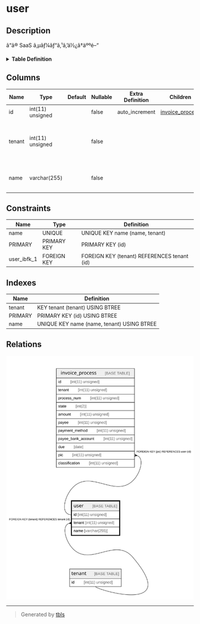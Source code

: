 # user

## Description

ã“ã® SaaS ã‚µãƒ¼ãƒ“ã‚¹ã‚’ä½¿ã†äººé–“

<details>
<summary><strong>Table Definition</strong></summary>

```sql
CREATE TABLE `user` (
  `id` int(11) unsigned NOT NULL AUTO_INCREMENT COMMENT 'ID',
  `tenant` int(11) unsigned NOT NULL COMMENT 'ãƒ†ãƒŠãƒ³ãƒˆã€‚ãƒ¦ãƒ¼ã‚¶ãƒ¼ã¯ï¼‘ã¤ã®ãƒ†ãƒŠãƒ³ãƒˆã«æ‰€å±žã™ã‚‹ã€‚ãƒ†ãƒŠãƒ³ãƒˆã®ä»˜ã‘ã‹ãˆã‚‚è€ƒæ…®ã—ãªã„ã€‚',
  `name` varchar(255) COLLATE utf8mb4_bin NOT NULL COMMENT 'åå‰ã€‚ãƒ†ãƒŠãƒ³ãƒˆå†…ã§ãƒ¦ãƒ¼ã‚¶ãƒ¼ã‚’è­˜åˆ¥å­ã™ã‚‹å€¤ã¨ã—ã¦ä½¿ã†ã€‚',
  PRIMARY KEY (`id`),
  UNIQUE KEY `name` (`name`,`tenant`),
  KEY `tenant` (`tenant`),
  CONSTRAINT `user_ibfk_1` FOREIGN KEY (`tenant`) REFERENCES `tenant` (`id`)
) ENGINE=InnoDB DEFAULT CHARSET=utf8mb4 COLLATE=utf8mb4_bin COMMENT='ã“ã® SaaS ã‚µãƒ¼ãƒ“ã‚¹ã‚’ä½¿ã†äººé–“'
```

</details>

## Columns

| Name | Type | Default | Nullable | Extra Definition | Children | Parents | Comment |
| ---- | ---- | ------- | -------- | ---------------- | -------- | ------- | ------- |
| id | int(11) unsigned |  | false | auto_increment | [invoice_process](invoice_process.md) |  | ID |
| tenant | int(11) unsigned |  | false |  |  | [tenant](tenant.md) | ãƒ†ãƒŠãƒ³ãƒˆã€‚ãƒ¦ãƒ¼ã‚¶ãƒ¼ã¯ï¼‘ã¤ã®ãƒ†ãƒŠãƒ³ãƒˆã«æ‰€å±žã™ã‚‹ã€‚ãƒ†ãƒŠãƒ³ãƒˆã®ä»˜ã‘ã‹ãˆã‚‚è€ƒæ…®ã—ãªã„ã€‚ |
| name | varchar(255) |  | false |  |  |  | åå‰ã€‚ãƒ†ãƒŠãƒ³ãƒˆå†…ã§ãƒ¦ãƒ¼ã‚¶ãƒ¼ã‚’è­˜åˆ¥å­ã™ã‚‹å€¤ã¨ã—ã¦ä½¿ã†ã€‚ |

## Constraints

| Name | Type | Definition |
| ---- | ---- | ---------- |
| name | UNIQUE | UNIQUE KEY name (name, tenant) |
| PRIMARY | PRIMARY KEY | PRIMARY KEY (id) |
| user_ibfk_1 | FOREIGN KEY | FOREIGN KEY (tenant) REFERENCES tenant (id) |

## Indexes

| Name | Definition |
| ---- | ---------- |
| tenant | KEY tenant (tenant) USING BTREE |
| PRIMARY | PRIMARY KEY (id) USING BTREE |
| name | UNIQUE KEY name (name, tenant) USING BTREE |

## Relations

![er](user.svg)

---

> Generated by [tbls](https://github.com/k1LoW/tbls)

